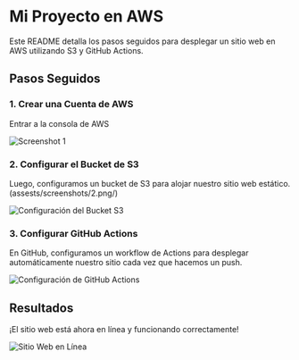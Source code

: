 # Mi Proyecto en AWS

Este README detalla los pasos seguidos para desplegar un sitio web en AWS utilizando S3 y GitHub Actions.

## Pasos Seguidos

### 1. Crear una Cuenta de AWS

Entrar a la consola de AWS

![Screenshot 1](assets/Screenshots/1..png)

### 2. Configurar el Bucket de S3

Luego, configuramos un bucket de S3 para alojar nuestro sitio web estático.
(assests/screenshots/2.png/)

![Configuración del Bucket S3](images/s3-bucket-setup.png)

### 3. Configurar GitHub Actions

En GitHub, configuramos un workflow de Actions para desplegar automáticamente nuestro sitio cada vez que hacemos un push.

![Configuración de GitHub Actions](images/github-actions-setup.png)

## Resultados

¡El sitio web está ahora en línea y funcionando correctamente!

![Sitio Web en Línea](images/website-online.png)


